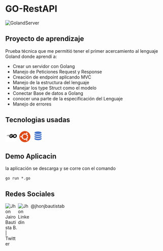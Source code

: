 # GO-RestAPI
![GolandServer](https://www.mancomun.gal/wp-content/uploads/2019/12/go.png)

## Proyecto de aprendizaje
Prueba técnica que me permitió tener el primer acercamiento al lenguaje Goland donde aprendí a:

 - Crear un servidor con Golang
 - Manejo de Peticiones Request y Response
 - Creación de endpoint aplicando MVC
 - Manejo de la estructura del lenguaje 
 - Manejar los type Struct como el modelo
 - Conectar Base de datos a Golang
 - conocer una parte de la especificación del Lenguaje
 - Manejo de errores
 
## Tecnologias usadas
<code><img height="40" src="https://raw.githubusercontent.com/github/explore/80688e429a7d4ef2fca1e82350fe8e3517d3494d/topics/go/go.png"></code> <code><img height="35" src="https://raw.githubusercontent.com/github/explore/80688e429a7d4ef2fca1e82350fe8e3517d3494d/topics/ubuntu/ubuntu.png"></code> <code><img height="40" src="https://raw.githubusercontent.com/github/explore/80688e429a7d4ef2fca1e82350fe8e3517d3494d/topics/sql/sql.png"></code>

## Demo Aplicacin

la aplicación se descarga y se corre con el comando
```
go run *.go
```


## Redes Sociales
@jhonjbautistab
<a href="https://twitter.com/jhonjbautistab" target="_blank">
  <img align="left" alt="Jhon Jairo Bautista B. | Twitter" width="40px" src="https://cdn.jsdelivr.net/npm/simple-icons@v3/icons/twitter.svg" />
</a>
<a href="https://www.linkedin.com/in/jhonjbautistab/" target="_blank">
  <img align="left" alt="Jhon Linkedin" width="40px" src="https://cdn.jsdelivr.net/npm/simple-icons@v3/icons/linkedin.svg" />
</a>

